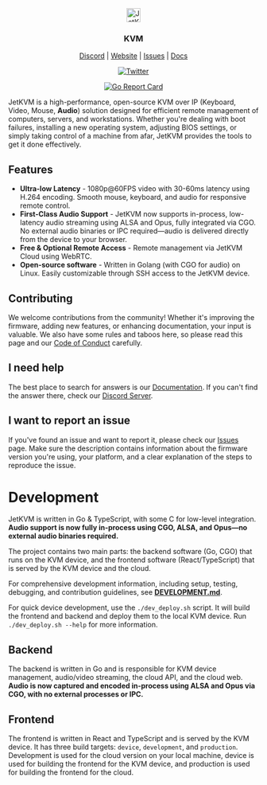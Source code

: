 <div align="center">
    <img alt="JetKVM logo" src="https://jetkvm.com/logo-blue.png" height="28">

### KVM

[Discord](https://jetkvm.com/discord) | [Website](https://jetkvm.com) | [Issues](https://github.com/jetkvm/cloud-api/issues) | [Docs](https://jetkvm.com/docs)

[![Twitter](https://img.shields.io/twitter/url/https/twitter.com/jetkvm.svg?style=social&label=Follow%20%40JetKVM)](https://twitter.com/jetkvm)

[![Go Report Card](https://goreportcard.com/badge/github.com/jetkvm/kvm)](https://goreportcard.com/report/github.com/jetkvm/kvm)

</div>



JetKVM is a high-performance, open-source KVM over IP (Keyboard, Video, Mouse, **Audio**) solution designed for efficient remote management of computers, servers, and workstations. Whether you're dealing with boot failures, installing a new operating system, adjusting BIOS settings, or simply taking control of a machine from afar, JetKVM provides the tools to get it done effectively.





## Features

- **Ultra-low Latency** - 1080p@60FPS video with 30-60ms latency using H.264 encoding. Smooth mouse, keyboard, and audio for responsive remote control.
- **First-Class Audio Support** - JetKVM now supports in-process, low-latency audio streaming using ALSA and Opus, fully integrated via CGO. No external audio binaries or IPC required—audio is delivered directly from the device to your browser.
- **Free & Optional Remote Access** - Remote management via JetKVM Cloud using WebRTC.
- **Open-source software** - Written in Golang (with CGO for audio) on Linux. Easily customizable through SSH access to the JetKVM device.

## Contributing

We welcome contributions from the community! Whether it's improving the firmware, adding new features, or enhancing documentation, your input is valuable. We also have some rules and taboos here, so please read this page and our [Code of Conduct](/CODE_OF_CONDUCT.md) carefully.

## I need help

The best place to search for answers is our [Documentation](https://jetkvm.com/docs). If you can't find the answer there, check our [Discord Server](https://jetkvm.com/discord).

## I want to report an issue

If you've found an issue and want to report it, please check our [Issues](https://github.com/jetkvm/kvm/issues) page. Make sure the description contains information about the firmware version you're using, your platform, and a clear explanation of the steps to reproduce the issue.



# Development

JetKVM is written in Go & TypeScript, with some C for low-level integration. **Audio support is now fully in-process using CGO, ALSA, and Opus—no external audio binaries required.**

The project contains two main parts: the backend software (Go, CGO) that runs on the KVM device, and the frontend software (React/TypeScript) that is served by the KVM device and the cloud.

For comprehensive development information, including setup, testing, debugging, and contribution guidelines, see **[DEVELOPMENT.md](DEVELOPMENT.md)**.

For quick device development, use the `./dev_deploy.sh` script. It will build the frontend and backend and deploy them to the local KVM device. Run `./dev_deploy.sh --help` for more information.


## Backend

The backend is written in Go and is responsible for KVM device management, audio/video streaming, the cloud API, and the cloud web. **Audio is now captured and encoded in-process using ALSA and Opus via CGO, with no external processes or IPC.**

## Frontend

The frontend is written in React and TypeScript and is served by the KVM device. It has three build targets: `device`, `development`, and `production`. Development is used for the cloud version on your local machine, device is used for building the frontend for the KVM device, and production is used for building the frontend for the cloud.
